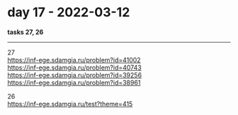# day 17 - 2022-03-12  

**tasks 27, 26**  

---  

27  
https://inf-ege.sdamgia.ru/problem?id=41002  
https://inf-ege.sdamgia.ru/problem?id=40743  
https://inf-ege.sdamgia.ru/problem?id=39256  
https://inf-ege.sdamgia.ru/problem?id=38961  

26  
https://inf-ege.sdamgia.ru/test?theme=415  

```txt

```

